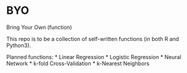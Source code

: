 # BYO
Bring Your Own (function)

This repo is to be a collection of self-written functions (in both R and Python3).

Planned functions:
	* Linear Regression
	* Logistic Regression
	* Neural Network
	* k-fold Cross-Validation
	* k-Nearest Neighbors
